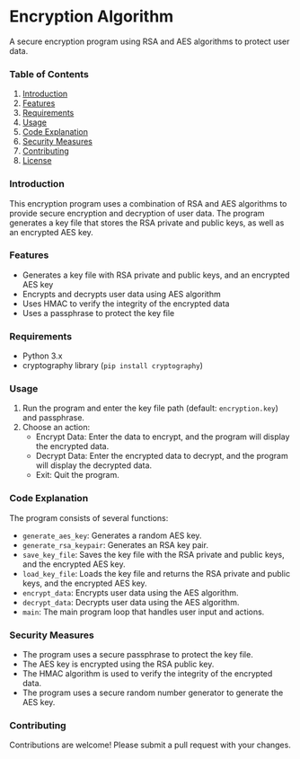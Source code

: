 **Encryption Algorithm**
=======================

A secure encryption program using RSA and AES algorithms to protect user data.

### Table of Contents

1. [Introduction](#introduction)
2. [Features](#features)
3. [Requirements](#requirements)
4. [Usage](#usage)
5. [Code Explanation](#code-explanation)
6. [Security Measures](#security-measures)
7. [Contributing](#contributing)
8. [License](#license)

### Introduction
This encryption program uses a combination of RSA and AES algorithms to provide secure encryption and decryption of user data. The program generates a key file that stores the RSA private and public keys, as well as an encrypted AES key.

### Features

* Generates a key file with RSA private and public keys, and an encrypted AES key
* Encrypts and decrypts user data using AES algorithm
* Uses HMAC to verify the integrity of the encrypted data
* Uses a passphrase to protect the key file

### Requirements

* Python 3.x
* cryptography library (`pip install cryptography`)

### Usage

1. Run the program and enter the key file path (default: `encryption.key`) and passphrase.
2. Choose an action:
	* Encrypt Data: Enter the data to encrypt, and the program will display the encrypted data.
	* Decrypt Data: Enter the encrypted data to decrypt, and the program will display the decrypted data.
	* Exit: Quit the program.

### Code Explanation

The program consists of several functions:

* `generate_aes_key`: Generates a random AES key.
* `generate_rsa_keypair`: Generates an RSA key pair.
* `save_key_file`: Saves the key file with the RSA private and public keys, and the encrypted AES key.
* `load_key_file`: Loads the key file and returns the RSA private and public keys, and the encrypted AES key.
* `encrypt_data`: Encrypts user data using the AES algorithm.
* `decrypt_data`: Decrypts user data using the AES algorithm.
* `main`: The main program loop that handles user input and actions.

### Security Measures

* The program uses a secure passphrase to protect the key file.
* The AES key is encrypted using the RSA public key.
* The HMAC algorithm is used to verify the integrity of the encrypted data.
* The program uses a secure random number generator to generate the AES key.

### Contributing

Contributions are welcome! Please submit a pull request with your changes.
